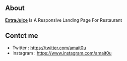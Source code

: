 ## About

**[ExtraJuice](https://lelouche01.github.io/ExtraJuice)** Is A Responsive Landing Page For Restaurant 

## Contct me

* Twitter  : https://twitter.com/amait0u
* Instagram : https://www.instagram.com/amait0u

